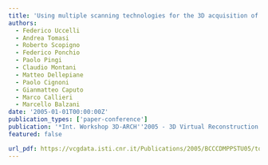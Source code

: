 ```yaml
---
title: 'Using multiple scanning technologies for the 3D acquisition of Torcello''s basilica'
authors:
  - Federico Uccelli
  - Andrea Tomasi
  - Roberto Scopigno
  - Federico Ponchio
  - Paolo Pingi
  - Claudio Montani
  - Matteo Dellepiane
  - Paolo Cignoni
  - Gianmatteo Caputo
  - Marco Callieri
  - Marcello Balzani
date: '2005-01-01T00:00:00Z'
publication_types: ['paper-conference']
publication: '*Int. Workshop 3D-ARCH''2005 - 3D Virtual Reconstruction and Visualization of Complex Architectures, August 22-24, 2005, Mestre-Venice, Italy*'
featured: false

url_pdf: https://vcgdata.isti.cnr.it/Publications/2005/BCCCDMPPSTU05/torcello_3DARCH05.pdf
---
```

